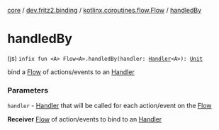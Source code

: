 [core](../../index.md) / [dev.fritz2.binding](../index.md) / [kotlinx.coroutines.flow.Flow](index.md) / [handledBy](./handled-by.md)

# handledBy

(js) `infix fun <A> Flow<A>.handledBy(handler: `[`Handler`](../-handler/index.md)`<A>): `[`Unit`](https://kotlinlang.org/api/latest/jvm/stdlib/kotlin/-unit/index.html)

bind a [Flow](#) of actions/events to an [Handler](../-handler/index.md)

### Parameters

`handler` - [Handler](../-handler/index.md) that will be called for each action/event on the [Flow](#)

**Receiver**
[Flow](#) of action/events to bind to an [Handler](../-handler/index.md)

